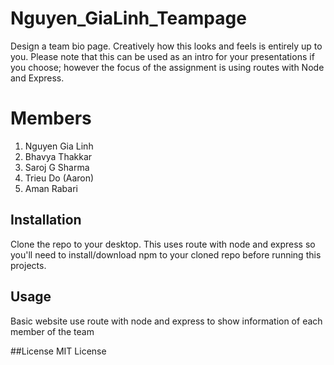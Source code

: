 # Nguyen_GiaLinh_Teampage
Design a team bio page. Creatively how this looks and feels is entirely up to you. Please note that this can be used as an intro for your presentations if you choose; however the focus of the assignment is using routes with Node and Express. 

# Members
1. Nguyen Gia Linh
2. Bhavya Thakkar
3. Saroj G Sharma
4. Trieu Do (Aaron)
5. Aman Rabari

## Installation
Clone the repo to your desktop. This uses route with node and express so you'll need to install/download npm to your cloned repo before running this projects.

## Usage
Basic website use route with node and express to show information of each member of the team

##License
MIT License
